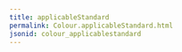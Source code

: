 ```yaml
---
title: applicableStandard
permalink: Colour.applicableStandard.html
jsonid: colour_applicablestandard
---
```

